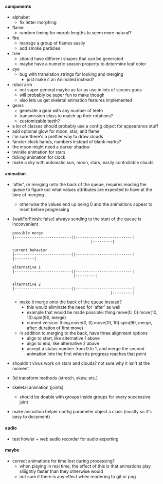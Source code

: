 #### components
  * alphabet
    * fix letter morphing
  * flame
    * random timing for morph lengths to seem more natural?
  * fire
    * manage a group of flames easily
    * add smoke particles
  * tree
    * should have different shapes that can be generated
    * maybe have a numeric season property to determine leaf color
  * eye
    * bug with translation strings for looking and merging
      * just make it an Animated instead?
  * robot arm
    * not super general maybe as far as use in lots of scenes goes
    * will probably be super fun to make though
    * also lets us get skeletal animation features implemented
  * gears
    * generate a gear with any number of teeth
    * transmission class to match up their rotations?
    * customizable teeth?
  * a lot of classes should probably use a config object for appearance stuff
  * add optional glow for moon, star, and flame
  * i'm sure there's a prettier way to draw clouds
  * fancier clock hands, numbers instead of blank marks?
  * the moon might need a darker shadow
  * twinkle animation for stars
  * ticking animation for clock
  * make a sky with automatic sun, moon, stars, easily controllable clouds


#### animation
* 'after', or merging onto the back of the queue, requires reading the queue to figure out what values attributes are expected to have at the time of merging
  * otherwise the values end up being 0 and the animations appear to reset before progressing
* {waitForFinish: false} always sending to the start of the queue is inconvenient
  
  ```
  possible merge
  |--------------------------||--------------------------|
                                      |---------|

  current behavior
  |--------------------------||--------------------------|
  |---------|

  alternative 1
  |--------------------------||--------------------------|
                              |---------|

  alternative 2
  |--------------------------||--------------------------|
                                               |---------|
  ```
  * make it merge onto the back of the queue instead?
    * this would eliminate the need for 'after' as well
    * example that would be made possible: thing.move(0, 0).move(10, 10).spin(90, merge)
    * current version: thing.move(0, 0).move(10, 10).spin(90, merge, after: duration of first move)
  * in addition to merging to the back, have three alignment options
    * align to start, like alternative 1 above
    * align to end, like alternative 2 above
    * accept a status number from 0 to 1, and merge the second animation into the first when its progress reaches that point

* shouldn't vivus work on stars and clouds? not sure why it isn't at the moment
* 3d transform methods (stretch, skew, etc.)
* skeletal animation (joints)
  * should be doable with groups inside groups for every successive joint
* make animation helper config parameter object a class (mostly so it's easy to document)

#### audio
* test howler + web audio recorder for audio exporting

#### maybe
* correct animations for time lost during processing?
  * when playing in real time, the effect of this is that animations play sliiightly faster than they otherwise would
  * not sure if there is any effect when rendering to gif or png
